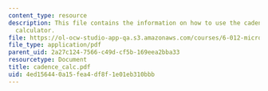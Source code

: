 ```yaml
---
content_type: resource
description: This file contains the information on how to use the cadence waveform
  calculator.
file: https://ol-ocw-studio-app-qa.s3.amazonaws.com/courses/6-012-microelectronic-devices-and-circuits-fall-2005/4ed156440a15fea4df8f1e01eb310bbb_cadence_calc.pdf
file_type: application/pdf
parent_uid: 2a27c124-7566-c49d-cf5b-169eea2bba33
resourcetype: Document
title: cadence_calc.pdf
uid: 4ed15644-0a15-fea4-df8f-1e01eb310bbb
---
```

